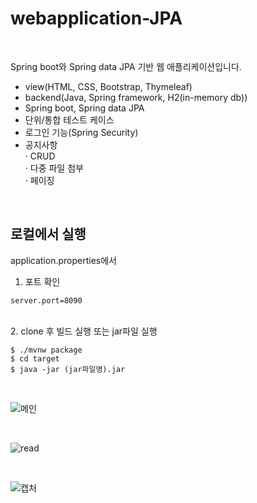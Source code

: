webapplication-JPA
===

<br/>

Spring boot와 Spring data JPA 기반 웹 애플리케이션입니다.

- view(HTML, CSS, Bootstrap, Thymeleaf)
- backend(Java, Spring framework, H2(in-memory db))
- Spring boot, Spring data JPA
- 단위/통합 테스트 케이스 
- 로그인 기능(Spring Security)
- 공지사항  
    · CRUD  
    · 다중 파일 첨부  
    · 페이징   

<br/>

로컬에서 실행
---
application.properties에서

1. 포트 확인
```
server.port=8090
```

<br/>
2. clone 후 빌드 실행 또는 jar파일 실행

```
$ ./mvnw package
$ cd target
$ java -jar (jar파일명).jar
```




<br/>

![메인](https://user-images.githubusercontent.com/45932388/111903897-9af68f80-8a87-11eb-8b97-8c80c4c7e581.PNG)

<br/>

![read](https://user-images.githubusercontent.com/45932388/111903898-9c27bc80-8a87-11eb-9957-c61cd9177677.PNG)

<br/>

![캡처](https://user-images.githubusercontent.com/45932388/111903900-9d58e980-8a87-11eb-9a50-e7fc89c058a3.PNG)
